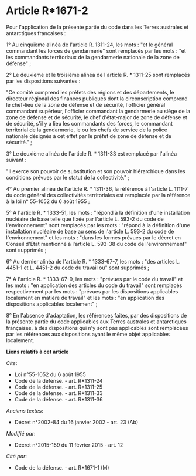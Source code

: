 # Article R*1671-2

Pour l'application de la présente partie du code dans les Terres australes et antarctiques françaises : 

1° Au cinquième alinéa de l'article R. 1311-24, les mots : "et le général commandant les forces de gendarmerie" sont
remplacés par les mots : "et les commandants territoriaux de la gendarmerie nationale de la zone de défense" ; 

2° Le deuxième et le troisième alinéa de l'article R. * 1311-25 sont remplacés par les dispositions suivantes : 

"Ce comité comprend les préfets des régions et des départements, le directeur régional des finances publiques dont la
circonscription comprend le chef-lieu de la zone de défense et de sécurité, l'officier général commandant supérieur,
l'officier commandant la gendarmerie au siège de la zone de défense et de sécurité, le chef d'état-major de zone de défense
et de sécurité, s'il y a lieu les commandants des forces, le commandant territorial de la gendarmerie, le ou les chefs de
service de la police nationale désignés à cet effet par le préfet de zone de défense et de sécurité." ; 

3° Le deuxième alinéa de l'article R. * 1311-33 est remplacé par l'alinéa suivant : 

"Il exerce son pouvoir de substitution et son pouvoir hiérarchique dans les conditions prévues par le statut de la
collectivité." ; 

4° Au premier alinéa de l'article R. * 1311-36, la référence à l'article L. 1111-7 du code général des collectivités
territoriales est remplacée par la référence à la loi n° 55-1052 du 6 août 1955 ;

5° A l'article R. * 1333-51, les mots : "répond à la définition d'une installation nucléaire de base telle que fixée par
l'article L. 593-2 du code de l'environnement" sont remplacés par les mots : "répond à la définition d'une installation
nucléaire de base au sens de l'article L. 593-2 du code de l'environnement" et les mots : "dans les formes prévues par le
décret en Conseil d'Etat mentionné à l'article L. 593-38 du code de l'environnement" sont supprimés ; 

6° Au dernier alinéa de l'article R. * 1333-67-7, les mots : "des articles L. 4451-1 et L. 4451-2 du code du travail ou" sont
supprimés ; 

7° A l'article R. * 1333-67-9, les mots : "prévues par le code du travail" et les mots : "en application des articles du code
du travail" sont remplacés respectivement par les mots : "prévues par les dispositions applicables localement en matière de
travail" et les mots : "en application des dispositions applicables localement" ; 

8° En l'absence d'adaptation, les références faites, par des dispositions de la présente partie du code applicables aux
Terres australes et antarctiques françaises, à des dispositions qui n'y sont pas applicables sont remplacées par les
références aux dispositions ayant le même objet applicables localement.

**Liens relatifs à cet article**

_Cite_:

  - Loi n°55-1052 du 6 août 1955
  - Code de la défense. - art. R*1311-24
  - Code de la défense. - art. R*1311-25
  - Code de la défense. - art. R*1311-33
  - Code de la défense. - art. R*1311-36

_Anciens textes_:

  - Décret n°2002-84 du 16 janvier 2002 - art. 23 (Ab)

_Modifié par_:

  - Décret n°2015-159 du 11 février 2015 - art. 12

_Cité par_:

  - Code de la défense. - art. R*1671-1 (M)
